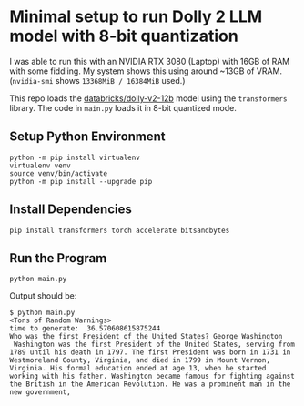 
# Minimal setup to run Dolly 2 LLM model with 8-bit quantization

I was able to run this with an NVIDIA RTX 3080 (Laptop) with 16GB of RAM with some fiddling.
My system shows this using around ~13GB of VRAM. (`nvidia-smi` shows `13368MiB / 16384MiB` used.)

This repo loads the [databricks/dolly-v2-12b](https://huggingface.co/databricks/dolly-v2-12b) model using the
`transformers` library. The code in `main.py` loads it in 8-bit quantized mode.

## Setup Python Environment

```shell
python -m pip install virtualenv
virtualenv venv
source venv/bin/activate
python -m pip install --upgrade pip
```

## Install Dependencies

```shell
pip install transformers torch accelerate bitsandbytes
```

## Run the Program

```shell
python main.py
```

Output should be:
```shell
$ python main.py
<Tons of Random Warnings>
time to generate:  36.570608615875244
Who was the first President of the United States? George Washington
 Washington was the first President of the United States, serving from 1789 until his death in 1797. The first President was born in 1731 in Westmoreland County, Virginia, and died in 1799 in Mount Vernon, Virginia. His formal education ended at age 13, when he started working with his father. Washington became famous for fighting against the British in the American Revolution. He was a prominent man in the new government,
```
